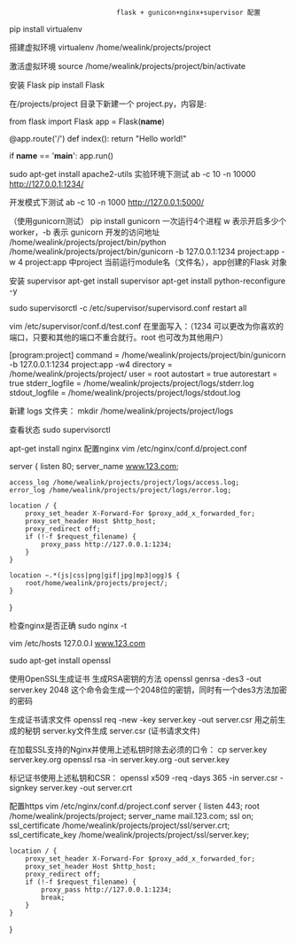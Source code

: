                                flask + gunicon+nginx+supervisor 配置


pip install virtualenv

搭建虚拟环境
 virtualenv /home/wealink/projects/project

激活虚拟环境
source /home/wealink/projects/project/bin/activate


安装 Flask
pip install Flask

在/projects/project 目录下新建一个 project.py，内容是:

from flask import Flask
app = Flask(__name__)

@app.route('/')
def index():
    return "Hello world!"

if __name__ == '__main__':
    app.run()



sudo apt-get install apache2-utils 
实验环境下测试
 ab -c 10 -n 10000 http://127.0.0.1:1234/

开发模式下测试
ab -c 10 -n 1000 http://127.0.0.1:5000/

（使用gunicorn测试）
pip install gunicorn
一次运行4个进程
w 表示开启多少个 worker，-b 表示 gunicorn 开发的访问地址
/home/wealink/projects/project/bin/python  /home/wealink/projects/project/bin/gunicorn -b 127.0.0.1:1234 project:app -w 4
project:app  中project 当前运行module名（文件名），app创建的Flask 对象


安装 supervisor
apt-get install supervisor
apt-get install python-reconfigure  -y

sudo supervisorctl -c /etc/supervisor/supervisord.conf restart all



vim /etc/supervisor/conf.d/test.conf 
在里面写入：（1234 可以更改为你喜欢的端口，只要和其他的端口不重合就行。root 也可改为其他用户）

[program:project]
command = /home/wealink/projects/project/bin/gunicorn -b 127.0.0.1:1234 project:app -w4
directory = /home/wealink/projects/project/
user = root
autostart = true
autorestart = true
stderr_logfile = /home/wealink/projects/project/logs/stderr.log
stdout_logfile = /home/wealink/projects/project/logs/stdout.log


新建 logs 文件夹：
mkdir /home/wealink/projects/project/logs

查看状态
 sudo supervisorctl



apt-get install nginx
配置nginx
vim /etc/nginx/conf.d/project.conf

server {
    listen 80;
    server_name  www.123.com;

    access_log /home/wealink/projects/project/logs/access.log;
    error_log /home/wealink/projects/project/logs/error.log;

    location / {
        proxy_set_header X-Forward-For $proxy_add_x_forwarded_for;
        proxy_set_header Host $http_host;
        proxy_redirect off;
        if (!-f $request_filename) {
            proxy_pass http://127.0.0.1:1234;
        }
    }

    location ~.*(js|css|png|gif|jpg|mp3|ogg)$ {
        root/home/wealink/projects/project/;
    }
}

检查nginx是否正确
sudo nginx -t


vim /etc/hosts
127.0.0.l  www.123.com
 

sudo apt-get  install openssl

使用OpenSSL生成证书
生成RSA密钥的方法
 openssl genrsa -des3 -out server.key 2048 
这个命令会生成一个2048位的密钥，同时有一个des3方法加密的密码

生成证书请求文件
openssl req -new -key server.key -out server.csr
用之前生成的秘钥 server.ky文件生成 server.csr (证书请求文件)

在加载SSL支持的Nginx并使用上述私钥时除去必须的口令：
 cp server.key server.key.org
openssl rsa -in server.key.org -out server.key 


标记证书使用上述私钥和CSR：
openssl x509 -req -days 365 -in server.csr -signkey server.key -out server.crt



配置https
vim /etc/nginx/conf.d/project.conf
server {
    listen 443;
    root /home/wealink/projects/project;
    server_name mail.123.com;
    ssl on;
    ssl_certificate /home/wealink/projects/project/ssl/server.crt;
    ssl_certificate_key /home/wealink/projects/project/ssl/server.key;


    location / {
        proxy_set_header X-Forward-For $proxy_add_x_forwarded_for;
        proxy_set_header Host $http_host;
        proxy_redirect off;
        if (!-f $request_filename) {
            proxy_pass http://127.0.0.1:1234;
            break;
        }
    }

}


















